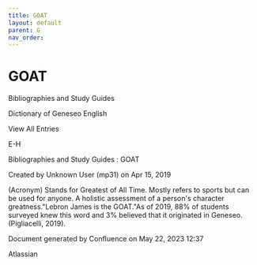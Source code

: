 ```yaml
---
title: GOAT
layout: default
parent: G
nav_order:
---
```


# GOAT

Bibliographies and Study Guides

Dictionary of Geneseo English

View All Entries

E-H

Bibliographies and Study Guides : GOAT

Created by  Unknown User (mp31) on Apr 15, 2019

(Acronym) Stands for Greatest of All Time. Mostly refers to sports but can be used for anyone. A holistic assessment of a person's character greatness.&quot;Lebron James is the GOAT.&quot;As of 2019, 88% of students surveyed knew this word and 3% believed that it originated in Geneseo. (Pigliacelli, 2019).

Document generated by Confluence on May 22, 2023 12:37

Atlassian
